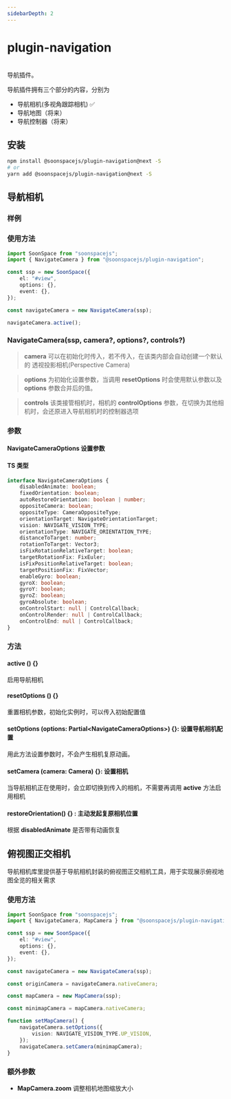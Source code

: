 ```yaml
---
sidebarDepth: 2
---
```


# plugin-navigation

<br>
导航插件。

导航插件拥有三个部分的内容，分别为

- 导航相机(多视角跟踪相机) ✅
- 导航地图（将来）
- 导航控制器（将来）

## 安装

```bash
npm install @soonspacejs/plugin-navigation@next -S
# or
yarn add @soonspacejs/plugin-navigation@next -S
```

## 导航相机

### 样例

<Docs-Iframe src="plugin/navigation.html" />

### 使用方法

```typescript
import SoonSpace from "soonspacejs";
import { NavigateCamera } from "@soonspacejs/plugin-navigation";

const ssp = new SoonSpace({
	el: "#view",
	options: {},
	event: {},
});

const navigateCamera = new NavigateCamera(ssp);

navigateCamera.active();
```

### NavigateCamera(ssp, camera?, options?, controls?)

> **camera** 可以在初始化时传入，若不传入，在该类内部会自动创建一个默认的 透视投影相机(Perspective Camera)

> **options** 为初始化设置参数，当调用 **resetOptions** 时会使用默认参数以及 **options** 参数合并后的值。

> **controls** 该类接管相机时，相机的 **controlOptions** 参数，在切换为其他相机时，会还原进入导航相机时的控制器选项

### 参数

#### NavigateCameraOptions 设置参数

<Docs-Table
    :data="[
        {
            prop: 'disabledAnimate', desc: '相机复原动画是否开启', type: 'boolean', require: false, default: 'true'
        },
        {
            prop: 'fixedOrientation', desc: '是否锁定朝向（相当于禁用控制器操作）', type: 'boolean', require: false, default: ' '
        },
        {
            prop: 'autoRestoreOrientation', desc: '在操作后是否自动复原相机位置，传入 number 值时为定时复原，传入 boolean 值则表示立即复原或者不复原', type: 'boolean | number', require: false, default: '1500'
        },
        {
            prop: 'oppositeCamera', desc: '是否反转相机', type: 'boolean', require: false, default: 'false',
        },
        {
            prop: 'oppositeType', desc: '相机反转类型，支持不同轴或者平面反转，默认为基于 y 轴反转', type: '{ x: boolean, y: boolean, z: boolean }', require: false, default: '{ x: false, y: true, z: false }'
        },
        {
            prop: 'vision', desc: '视角设置，支持第一人称、第三人称、俯视角和左视角配置', type: 'NAVIGATE_VISION_TYPE .FIRST_VISION 第一人称\n.THIRD_VISION 第三人称\n.UP_VISION 俯视图\n.LEFT_VISION 左视图', require: false, default: 'THIRD_VISION',
        },
        {
            prop: 'orientationTarget', desc: '朝向目标设置，当设置为 main 时，相机跟踪当前跟踪对象的朝向，其他值类型还有 Vector3(固定朝向某个点)、 Object3D(固定朝向某个模型对象)、Euler(固定朝向某个方向)', type: 'main | Vector3 | Object3D | Euler', require: false, default: 'main'
        },
        {
            prop: 'orientationType', desc: '朝向方式设置，支持相对朝向、绝对朝向和陀螺仪朝向，设置为相对朝向时，相机将跟随目标旋转', type: 'NAVIGATE_ORIENTATION_TYPE .RELATIVE_ORIENTATION 相对朝向\n.FIXED_ORIENTATION 绝对朝向\n.GYRO_ORIENTATION 陀螺仪朝向', require: false, default: 'RELATIVE_ORIENTATION',
        },
        {
            prop: 'distanceToTarget', desc: '相机与跟踪目标之间距离', type: 'number', require: false, default: '1',
        },
        {
            prop: 'rotationToTarget', desc: '相机与跟踪目标之间的夹角向量，当设置为非第三人称时，该参数无效', type: 'Vector3', require: false, default: 'new Vector3(0, -4, 10)',
        },
        {
            prop: 'targetRotationFix', desc: '相机角度修正，支持动态传入方法返回', type: '[number, number, number, EulerOrder] | () =&gt; [number, number, number, EulerOrder]', require: false, default: '[0, 0, 0, `XYZ`]',
        },
        {
            prop: 'isFixRotationRelativeTarget', desc: '是否相对跟踪对象进行角度修正，设置为是时相机以跟踪目标朝向修正，设置为否时相机以自身朝向修正', type: 'boolean', require: false, default: 'true',
        },
        {
            prop: 'targetPositionFix', desc: '相机位置修正，支持动态传入方法返回', type: '[number, number, number] | () =&gt; [number, number, number]', require: false, default: '[0, 0, 0]',
        },
        {
            prop: 'isFixPositionRelativeTarget', desc: '是否相对跟踪对象进行位置修正，设置为是时相机以跟踪对象为原点修正，设置为否时相机自身为原点修正', type: 'boolean', require: false, default: 'false',
        },
        {
            prop: 'enableGyro', desc: '是否启用陀螺仪', type: 'boolean', require: false, default: 'false',
        },
        {
            prop: 'gyroX', desc: '是否应用陀螺仪 X 轴变化', type: 'boolean', require: false, default: 'false',
        },
        {
            prop: 'gyroY', desc: '是否应用陀螺仪 Y 轴变化', type: 'boolean', require: false, default: 'true',
        },
        {
            prop: 'gyroZ', desc: '是否应用陀螺仪 Z 轴变化', type: 'boolean', require: false, default: 'false',
        },
        {
            prop: 'gyroAbsolute', desc: '陀螺仪变化时使用相对值还是绝对值，使用绝对值时会以陀螺仪本身的方位为基准，使用相对值时则以开启陀螺仪时的方位为基准', type: 'boolean', require: false, default: 'true',
        },
        {
            prop: 'onControlStart', desc: '当控制器控制相机时允许外部自定义控制相机，控制开始时触发', type: 'null | ((camera, followTarget) =&gt; void)', require: false, default: 'null',
        },
        {
            prop: 'onControlRender', desc: '当控制器控制相机时允许外部自定义控制相机，控制进行时回调', type: 'null | ((camera, followTarget) =&gt; void)', require: false, default: 'null',
        },
        {
            prop: 'onControlEnd', desc: '当控制器控制相机时允许外部自定义控制相机，控制结束时回调', type: 'null | ((camera, followTarget) =&gt; void)', require: false, default: 'null',
        },
    ]"
/>

#### TS 类型

```typescript
interface NavigateCameraOptions {
	disabledAnimate: boolean;
	fixedOrientation: boolean;
	autoRestoreOrientation: boolean | number;
	oppositeCamera: boolean;
	oppositeType: CameraOppositeType;
	orientationTarget: NavigateOrientationTarget;
	vision: NAVIGATE_VISION_TYPE;
	orientationType: NAVIGATE_ORIENTATION_TYPE;
	distanceToTarget: number;
	rotationToTarget: Vector3;
	isFixRotationRelativeTarget: boolean;
	targetRotationFix: FixEuler;
	isFixPositionRelativeTarget: boolean;
	targetPositionFix: FixVector;
	enableGyro: boolean;
	gyroX: boolean;
	gyroY: boolean;
	gyroZ: boolean;
	gyroAbsolute: boolean;
	onControlStart: null | ControlCallback;
	onControlRender: null | ControlCallback;
	onControlEnd: null | ControlCallback;
}
```

### 方法

#### active () {}

启用导航相机

#### resetOptions () {}

重置相机参数，初始化实例时，可以传入初始配置值

#### setOptions (options: Partial\<NavigateCameraOptions\>) {}: 设置导航相机配置

用此方法设置参数时，不会产生相机复原动画。

#### setCamera (camera: Camera) {}: 设置相机

当导航相机正在使用时，会立即切换到传入的相机，不需要再调用 **active** 方法启用相机

#### restoreOrientation() {} : 主动发起复原相机位置

根据 **disabledAnimate** 是否带有动画恢复

## 俯视图正交相机

导航相机库里提供基于导航相机封装的俯视图正交相机工具，用于实现展示俯视地图全览的相关需求

### 使用方法

```typescript
import SoonSpace from "soonspacejs";
import { NavigateCamera, MapCamera } from "@soonspacejs/plugin-navigation";

const ssp = new SoonSpace({
	el: "#view",
	options: {},
	event: {},
});

const navigateCamera = new NavigateCamera(ssp);

const originCamera = navigateCamera.nativeCamera;

const mapCamera = new MapCamera(ssp);

const minimapCamera = mapCamera.nativeCamera;

function setMapCamera() {
	navigateCamera.setOptions({
		vision: NAVIGATE_VISION_TYPE.UP_VISION,
	});
	navigateCamera.setCamera(minimapCamera);
}
```

### 额外参数

- **MapCamera.zoom** 调整相机地图缩放大小
